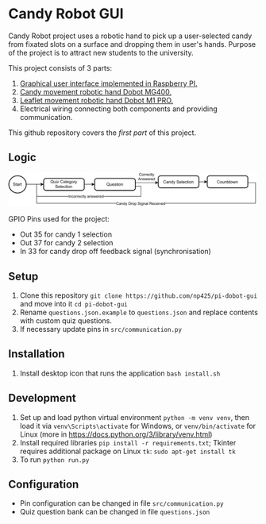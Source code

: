 # Candy Robot GUI

Candy Robot project uses a robotic hand to pick up a user-selected candy from fixated slots on a surface and dropping them in user's hands. Purpose of the project is to attract new students to the university. 

This project consists of 3 parts:
1. [Graphical user interface implemented in Raspberry PI.](https://github.com/np425/pi-dobot-gui)
2. [Candy movement robotic hand Dobot MG400.](https://github.com/aidasgau/dobotmg400-candypicker)
3. [Leaflet movement robotic hand Dobot M1 PRO.](https://github.com/aidasgau/m1pro-leafletpicker)
3. Electrical wiring connecting both components and providing communication.

This github repository covers the _first part_ of this project.

## Logic
![Raspberry Flow Diagram](doc/Candy_Raspberry_Flow_Diagram.drawio.svg)

GPIO Pins used for the project:
- Out 35 for candy 1 selection
- Out 37 for candy 2 selection
- In 33 for candy drop off feedback signal (synchronisation)

## Setup 
1. Clone this repository `git clone https://github.com/np425/pi-dobot-gui` and move into it `cd pi-dobot-gui`
2. Rename `questions.json.example` to `questions.json` and replace contents with custom quiz questions.
3. If necessary update pins in `src/communication.py`

## Installation
1. Install desktop icon that runs the application `bash install.sh`

## Development
1. Set up and load python virtual environment `python -m venv venv`, then load it via `venv\Scripts\activate` for Windows, or `venv/bin/activate` for Linux (more in https://docs.python.org/3/library/venv.html)
2. Install required libraries `pip install -r requirements.txt`; Tkinter requires additional package on Linux `tk`: `sudo apt-get install tk`
3. To run `python run.py`

## Configuration
- Pin configuration can be changed in file `src/communication.py`
- Quiz question bank can be changed in file `questions.json`
